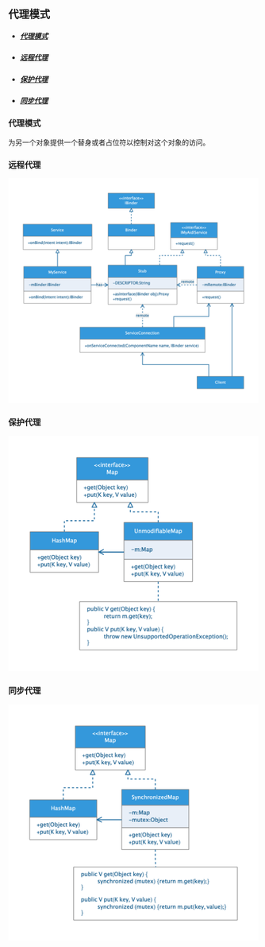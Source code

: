 ## 代理模式

* ##### [代理模式](#1)

* ##### [远程代理](#2)

* ##### [保护代理](#3)

* ##### [同步代理](#4)

<h3 id="1">代理模式</h3>

为另一个对象提供一个替身或者占位符以控制对这个对象的访问。

<h3 id="2">远程代理</h3>

<img src="../assets/images/edraw/uml_aidl.png" width="850">

<h3 id="3">保护代理</h3>

<img src="../assets/images/edraw/uml_protect_proxy.png" width="590">

<h3 id="4">同步代理</h3>

<img src="../assets/images/edraw/uml_sync_proxy.png" width="600">